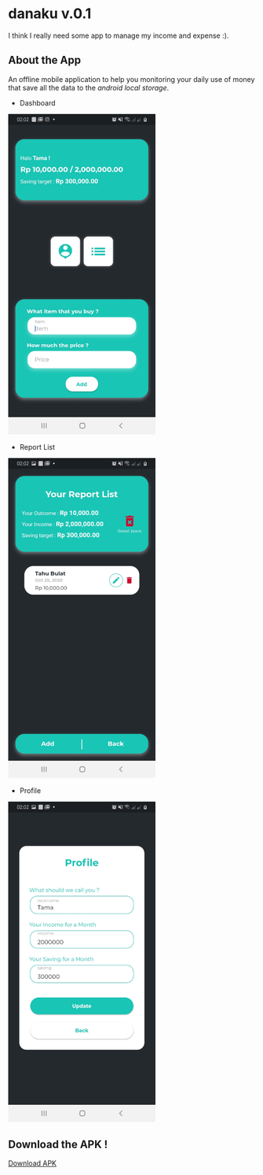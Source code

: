 # danaku v.0.1

I think I really need some app to manage my income and expense :).

## About the App
An offline mobile application to help you monitoring your daily use of money that save all the data to the *android local storage*.

- Dashboard

<img src="/dokumentasi/dashboard.jpg" width="300">

- Report List

<img src="/dokumentasi/report.jpg" width="300">

- Profile

<img src="/dokumentasi/profile.jpg" width="300">


## Download the APK !
[Download APK](https://drive.google.com/drive/folders/1H7BG3iduVcXOj1e5-adX9jpuwcb8Z6-l?usp=sharing)

